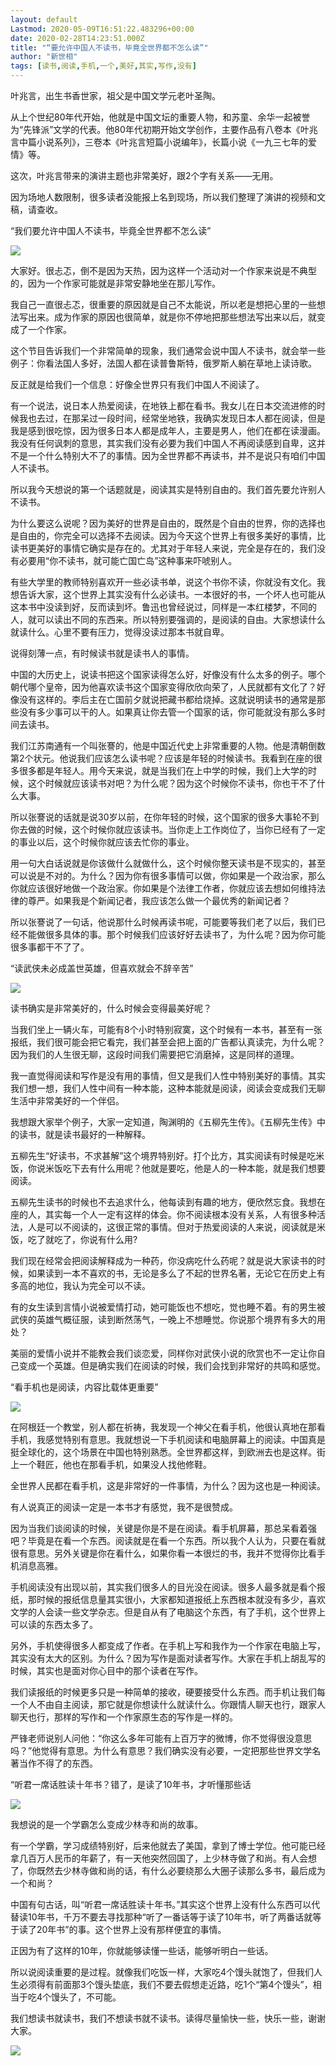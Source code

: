 ```yaml
---
layout: default
Lastmod: 2020-05-09T16:51:22.483296+00:00
date: 2020-02-28T14:23:51.000Z
title: "“要允许中国人不读书，毕竟全世界都不怎么读”"
author: "新世相"
tags: [读书,阅读,手机,一个,美好,其实,写作,没有]
---
```


叶兆言，出生书香世家，祖父是中国文学元老叶圣陶。

从上个世纪80年代开始，他就是中国文坛的重要人物，和苏童、余华一起被誉为“先锋派”文学的代表。他80年代初期开始文学创作，主要作品有八卷本《叶兆言中篇小说系列》，三卷本《叶兆言短篇小说编年》，长篇小说《一九三七年的爱情》等。

这次，叶兆言带来的演讲主题也非常美好，跟2个字有关系——无用。

因为场地人数限制，很多读者没能报上名到现场，所以我们整理了演讲的视频和文稿，请查收。

“我们要允许中国人不读书，毕竟全世界都不怎么读”

![](https://images.weserv.nl/?url=https%3A//img9.doubanio.com/view/note/l/public/p70104346.jpg)

大家好。很忐忑，倒不是因为天热，因为这样一个活动对一个作家来说是不典型的，因为一个作家可能就是非常安静地坐在那儿写作。

我自己一直很忐忑，很重要的原因就是自己不太能说，所以老是想把心里的一些想法写出来。成为作家的原因也很简单，就是你不停地把那些想法写出来以后，就变成了一个作家。

这个节目告诉我们一个非常简单的现象，我们通常会说中国人不读书，就会举一些例子：你看法国人多好，法国人都在读普鲁斯特，俄罗斯人躺在草地上读诗歌。

反正就是给我们一个信息：好像全世界只有我们中国人不阅读了。

有一个说法，说日本人热爱阅读，在地铁上都在看书。我女儿在日本交流进修的时候我也去过，在那呆过一段时间，经常坐地铁，我确实发现日本人都在阅读，但是我是感到很吃惊，因为很多日本人都是成年人，主要是男人，他们在都在读漫画。我没有任何讽刺的意思，其实我们没有必要为我们中国人不再阅读感到自卑，这并不是一个什么特别大不了的事情。因为全世界都不再读书，并不是说只有咱们中国人不读书。

所以我今天想说的第一个话题就是，阅读其实是特别自由的。我们首先要允许别人不读书。

为什么要这么说呢？因为美好的世界是自由的，既然是个自由的世界，你的选择也是自由的，你完全可以选择不去阅读。因为今天这个世界上有很多美好的事情，比读书更美好的事情它确实是存在的。尤其对于年轻人来说，完全是存在的，我们没有必要用“你不读书，就可能亡国亡岛”这种事来吓唬别人。

有些大学里的教师特别喜欢开一些必读书单，说这个书你不读，你就没有文化。我想告诉大家，这个世界上其实没有什么必读书。一本很好的书，一个坏人也可能从这本书中没读到好，反而读到坏。鲁迅也曾经说过，同样是一本红楼梦，不同的人，就可以读出不同的东西来。所以特别要强调的，是阅读的自由。大家想读什么就读什么。心里不要有压力，觉得没读过那本书就自卑。

说得刻薄一点，有时候读书就是读书人的事情。

中国的大历史上，说读书把这个国家读得怎么好，好像没有什么太多的例子。哪个朝代哪个皇帝，因为他喜欢读书这个国家变得欣欣向荣了，人民就都有文化了？好像没有这样的。李后主在亡国前夕就说把藏书都给烧掉。这就说明读书的通常是那些没有多少事可以干的人。如果真让你去管一个国家的话，你可能就没有那么多时间去读书。

我们江苏南通有一个叫张謇的，他是中国近代史上非常重要的人物。他是清朝倒数第2个状元。他说我们应该怎么读书呢？应该是年轻的时候读书。我看到在座的很多很多都是年轻人。用今天来说，就是当我们在上中学的时候，我们上大学的时候，这个时候就应该读书对吧？为什么呢？因为这个时候你不读书，你也干不了什么大事。

所以张謇说的话就是说30岁以前，在你年轻的时候，这个国家的很多大事轮不到你去做的时候，这个时候你就应该读书。当你走上工作岗位了，当你已经有了一定的事业以后，这个时候你就应该去忙你的事业。

用一句大白话说就是你该做什么就做什么，这个时候你整天读书是不现实的，甚至可以说是不对的。为什么？因为你有很多事情可以做，你如果是一个政治家，那么你就应该很好地做一个政治家。你如果是个法律工作者，你就应该去想如何维持法律的尊严。如果我是个新闻记者，我应该怎么做一个最优秀的新闻记者？

所以张謇说了一句话，他说那什么时候再读书呢，可能要等我们老了以后，我们已经不能做很多具体的事。那个时候我们应该好好去读书了，为什么呢？因为你可能很多事都干不了了。

“读武侠未必成盖世英雄，但喜欢就会不辞辛苦”

![](https://images.weserv.nl/?url=https%3A//img9.doubanio.com/view/note/l/public/p70104345.jpg)

读书确实是非常美好的，什么时候会变得最美好呢？

当我们坐上一辆火车，可能有8个小时特别寂寞，这个时候有一本书，甚至有一张报纸，我们很可能会把它看完，我们甚至会把上面的广告都认真读完，为什么呢？因为我们的人生很无聊，这段时间我们需要把它消磨掉，这是同样的道理。

我一直觉得阅读和写作是没有用的事情，但又是我们人性中特别美好的事情。其实我们想一想，我们人性中间有一种本能，这种本能就是阅读，阅读会变成我们无聊生活中非常美好的一个伴侣。

我想跟大家举个例子，大家一定知道，陶渊明的《五柳先生传》。《五柳先生传》中的读书，就是读书最好的一种解释。

五柳先生“好读书，不求甚解”这个境界特别好。打个比方，其实阅读有时候是吃米饭，你说米饭吃下去有什么用呢？他就是要吃，他是人的一种本能，就是我们想要阅读。

五柳先生读书的时候也不去追求什么，他每读到有趣的地方，便欣然忘食。我想在座的人，其实每一个人一定有这样的体会。你不阅读根本没有关系，人有很多种活法，人是可以不阅读的，这很正常的事情。但对于热爱阅读的人来说，阅读就是米饭，吃了就吃了，你说有什么用?

我们现在经常会把阅读解释成为一种药，你没病吃什么药呢？就是说大家读书的时候，如果读到一本不喜欢的书，无论是多么了不起的世界名著，无论它在历史上有多高的地位，我认为完全可以不读。

有的女生读到言情小说被爱情打动，她可能饭也不想吃，觉也睡不着。有的男生被武侠的英雄气概征服，读到断然荡气，一晚上不想睡觉。你说那个境界有多大的用处？

美丽的爱情小说并不能教会我们谈恋爱，同样你对武侠小说的欣赏也不一定让你自己变成一个英雄。但是确实我们在阅读的时候，我们会找到非常好的共鸣和感觉。

“看手机也是阅读，内容比载体更重要”

![](https://images.weserv.nl/?url=https%3A//img1.doubanio.com/view/note/l/public/p70104348.jpg)

在阿根廷一个教堂，别人都在祈祷，我发现一个神父在看手机，他很认真地在那看手机，我感觉特别有意思。我就想说一下手机阅读和电脑屏幕上的阅读。中国真是挺全球化的，这个场景在中国也特别熟悉。全世界都这样，到欧洲去也是这样。街上一个鞋匠，他也在那看手机，如果没人找他修鞋。

全世界人民都在看手机，这是非常好的一件事情，为什么？因为这也是一种阅读。

有人说真正的阅读一定是一本书才有感觉，我不是很赞成。

因为当我们谈阅读的时候，关键是你是不是在阅读。看手机屏幕，那总呆看着强吧？毕竟是在看一个东西。阅读就是在看一个东西。所以我个人认为，只要在看就很有意思。另外关键是你在看什么，如果你看一本很烂的书，我并不觉得你比看手机消息高雅。

手机阅读没有出现以前，其实我们很多人的目光没在阅读。很多人最多就是看个报纸，那时候的报纸信息量其实很小，大家都知道报纸上东西根本就没有多少，喜欢文学的人会读一些文学杂志。但是自从有了电脑这个东西，有了手机，这个世界上可以读的东西太多了。

另外，手机使得很多人都变成了作者。在手机上写和我作为一个作家在电脑上写，其实没有太大的区别。为什么？因为写作是面对读者写作。大家在手机上胡乱写的时候，其实也是面对你心目中的那个读者在写作。

我们读报纸的时候更多只是一种简单的接收，硬要接受什么东西。而手机让我们每一个人不由自主阅读，那它就是你想读什么就读什么。你跟情人聊天也行，跟家人聊天也行，那样的写作和一个作家原生态的写作是一样的。

严锋老师说别人问他：“你这么多年可能有上百万字的微博，你不觉得很没意思吗？”他觉得有意思。为什么有意思？我们确实没有必要，一定把那些世界文学名著当作不得了的东西。

“听君一席话胜读十年书？错了，是读了10年书，才听懂那些话

![](https://images.weserv.nl/?url=https%3A//img1.doubanio.com/view/note/l/public/p70104347.jpg)

我想说的是一个学霸怎么变成少林寺和尚的故事。

有一个学霸，学习成绩特别好，后来他就去了美国，拿到了博士学位。他可能已经拿几百万人民币的年薪了，有一天他突然回国了，上少林寺做了和尚。有人会想了，你既然去少林寺做和尚的话，有什么必要绕那么大圈子读那么多书，最后成为一个和尚？

中国有句古话，叫“听君一席话胜读十年书。”其实这个世界上没有什么东西可以代替读10年书，千万不要去寻找那种“听了一番话等于读了10年书，听了两番话就等于读了20年书”的事。这个世界上没有那样便宜的事情。

正因为有了这样的10年，你就能够读懂一些话，能够听明白一些话。

所以说阅读重要的是过程。就像我们吃饭一样，大家吃4个馒头就饱了，但我们人生必须得有前面那3个馒头垫底，我们不要去假想走近路，吃1个“第4个馒头”，相当于吃4个馒头了，不可能。

我们想读书就读书，我们不想读书就不读书。读得尽量愉快一些，快乐一些，谢谢大家。

![](https://images.weserv.nl/?url=https%3A//img1.doubanio.com/view/note/l/public/p70104349.jpg)

